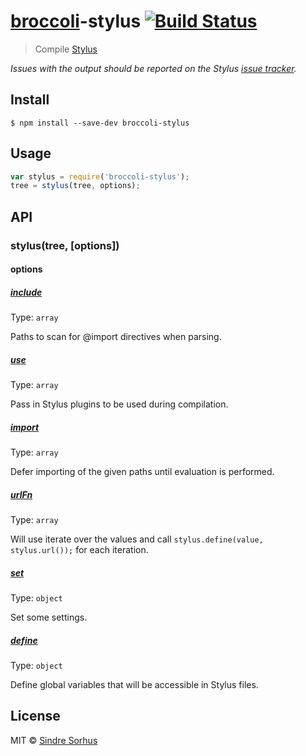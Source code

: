 # [broccoli](https://github.com/joliss/broccoli)-stylus [![Build Status](https://travis-ci.org/sindresorhus/broccoli-stylus.svg?branch=master)](https://travis-ci.org/sindresorhus/broccoli-stylus)

> Compile [Stylus](https://github.com/LearnBoost/stylus)

*Issues with the output should be reported on the Stylus [issue tracker](https://github.com/LearnBoost/stylus/issues).*


## Install

```
$ npm install --save-dev broccoli-stylus
```


## Usage

```js
var stylus = require('broccoli-stylus');
tree = stylus(tree, options);
```


## API

### stylus(tree, [options])

#### options

##### [include](https://github.com/LearnBoost/stylus/blob/master/docs/js.md#includepath)

Type: `array`

Paths to scan for @import directives when parsing.

##### [use](https://github.com/LearnBoost/stylus/blob/master/docs/js.md#usefn)

Type: `array`

Pass in Stylus plugins to be used during compilation.

##### [import](https://github.com/LearnBoost/stylus/blob/master/docs/js.md#importpath)

Type: `array`

Defer importing of the given paths until evaluation is performed.

##### [urlFn](http://learnboost.github.io/stylus/docs/functions.url.html)

Type: `array`

Will use iterate over the values and call `stylus.define(value, stylus.url());` for each iteration.

##### [set](https://github.com/LearnBoost/stylus/blob/master/docs/js.md#setsetting-value)

Type: `object`

Set some settings.

##### [define](https://github.com/LearnBoost/stylus/blob/master/docs/js.md#definename-node)

Type: `object`

Define global variables that will be accessible in Stylus files.


## License

MIT © [Sindre Sorhus](http://sindresorhus.com)
